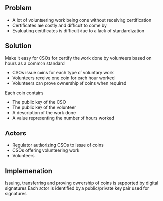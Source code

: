 ## Problem

* A lot of volunteering work being done without receiving certification
* Certificates are costly and difficult to come by
* Evaluating certificates is difficult due to a lack of standardization

## Solution

Make it easy for CSOs for certify the work done by volunteers based on hours as a common standard

* CSOs issue coins for each type of voluntary work
* Volunteers receive one coin for each hour worked
* Volunteers can prove ownership of coins when required

Each coin contains
* The public key of the CSO
* The public key of the volunteer
* A description of the work done
* A value representing the number of hours worked

## Actors

* Regulator authorizing CSOs to issue of coins
* CSOs offering volunteering work
* Volunteers

## Implemenation

Issuing, transferring and proving ownership of coins is supported by digital signatures
Each actor is identified by a public/private key pair used for signatures
